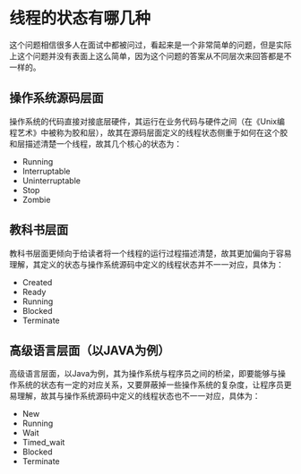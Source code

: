 # 线程的状态有哪几种
这个问题相信很多人在面试中都被问过，看起来是一个非常简单的问题，但是实际上这个问题并没有表面上这么简单，因为这个问题的答案从不同层次来回答都是不一样的。

## 操作系统源码层面
操作系统的代码直接对接底层硬件，其运行在业务代码与硬件之间（在《Unix编程艺术》中被称为胶和层），故其在源码层面定义的线程状态侧重于如何在这个胶和层描述清楚一个线程，故其几个核心的状态为：

- Running
- Interruptable
- Uninterruptable
- Stop
- Zombie

## 教科书层面
教科书层面更倾向于给读者将一个线程的运行过程描述清楚，故其更加偏向于容易理解，其定义的状态与操作系统源码中定义的线程状态并不一一对应，具体为：

- Created
- Ready
- Running
- Blocked
- Terminate


## 高级语言层面（以JAVA为例）
高级语言层面，以Java为例，其为操作系统与程序员之间的桥梁，即要能够与操作系统的状态有一定的对应关系，又要屏蔽掉一些操作系统的复杂度，让程序员更易理解，故其与操作系统源码中定义的线程状态也不一一对应，具体为：

- New
- Running
- Wait
- Timed_wait
- Blocked 
- Terminate
